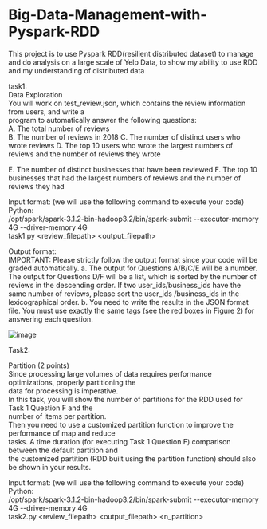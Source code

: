 # Big-Data-Management-with-Pyspark-RDD
This project is to use Pyspark RDD(resilient distributed dataset) to manage and do analysis on a large scale of Yelp Data, to show my ability to use RDD and my understanding of distributed data  

task1:    
Data Exploration  
You will work on test_review.json, which contains the review information from users, and write a  
program to automatically answer the following questions:  
A. The total number of reviews  
B. The number of reviews in 2018 
C. The number of distinct users who wrote reviews 
D. The top 10 users who wrote the largest numbers of reviews and the number of reviews they wrote
  
E. The number of distinct businesses that have been reviewed 
F. The top 10 businesses that had the largest numbers of reviews and the number of reviews they had  

Input format: (we will use the following command to execute your code)  
Python:  
/opt/spark/spark-3.1.2-bin-hadoop3.2/bin/spark-submit --executor-memory 4G --driver-memory 4G  
task1.py <review_filepath> <output_filepath>  

Output format:  
IMPORTANT: Please strictly follow the output format since your code will be graded automatically.
a. The output for Questions A/B/C/E will be a number. The output for Questions D/F will be a list, which
is sorted by the number of reviews in the descending order. If two user_ids/business_ids have the same
number of reviews, please sort the user_ids /business_ids in the lexicographical order.
b. You need to write the results in the JSON format file. You must use exactly the same tags (see the red
boxes in Figure 2) for answering each question.  

![image](https://user-images.githubusercontent.com/43727688/222016738-a56114a1-d85e-45ec-857e-65c9a88643fd.png)




Task2:   

Partition (2 points)  
Since processing large volumes of data requires performance optimizations, properly partitioning the  
data for processing is imperative.  
In this task, you will show the number of partitions for the RDD used for Task 1 Question F and the  
number of items per partition.  
Then you need to use a customized partition function to improve the performance of map and reduce  
tasks. A time duration (for executing Task 1 Question F) comparison between the default partition and  
the customized partition (RDD built using the partition function) should also be shown in your results.  


Input format: (we will use the following command to execute your code)  
Python:  
/opt/spark/spark-3.1.2-bin-hadoop3.2/bin/spark-submit --executor-memory 4G --driver-memory 4G  
task2.py <review_filepath> <output_filepath> <n_partition>  














